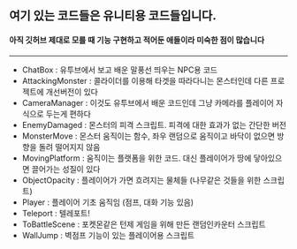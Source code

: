 ## 여기 있는 코드들은 유니티용 코드들입니다.

#### 아직 깃허브 제대로 모를 때 기능 구현하고 적어둔 애들이라 미숙한 점이 많습니다

------

- ChatBox : 유투브에서 보고 배운 말풍선 띄우는 NPC용 코드
- AttackingMonster : 콜라이더를 이용해 타겟을 따라다니는 몬스터인데 다른 프로젝트에 개선버전이 있다
- CameraManager : 이것도 유투브에서 배운 코드인데 그냥 카메라를 플레이어 자식으로 두는게 편하다
- EnemyDamaged : 몬스터의 피격 스크립트. 피격에 대한 효과가 없는 간단한 버전
- MonsterMove : 몬스터 움직이는 함수, 좌우 랜덤으로 움직이고 바닥이 없으면 방향을 돌려 떨어지지 않음
- MovingPlatform : 움직이는 플랫폼을 위한 코드. 대신 플레이어가 땅에 닿아있으면 끌어가는 성질이 있다
- ObjectOpacity : 플레이어가 가면 흐려지는 물체들 (나무같은 것들을 위한 스크립트)
- Player : 플레이어 기초 움직임 (점프, 대화 기능 있음)
- Teleport : 텔레포트!
- ToBattleScene : 포켓몬같은 턴제 게임을 위해 만든 랜덤인카운터 스크립트
- WallJump : 벽점프 기능이 있는 플레이어용 스크립트

